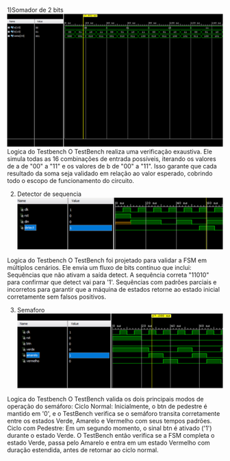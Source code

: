 1)Somador de 2 bits
![Somador 2 bits](Somador.png)
Logica do Testbench
O TestBench realiza uma verificação exaustiva. Ele simula todas as 16 combinações de entrada possíveis, iterando os valores de a de "00" a "11" e os valores de b de "00" a "11". Isso garante que cada resultado da soma seja validado em relação ao valor esperado, cobrindo todo o escopo de funcionamento do circuito.

2) Detector de sequencia
![Detector de sequencia](sequencia.png)

Logica do Testbench
O TestBench foi projetado para validar a FSM em múltiplos cenários. Ele envia um fluxo de bits contínuo que inclui:
Sequências que não ativam a saída detect.
A sequência correta "11010" para confirmar que detect vai para '1'.
Sequências com padrões parciais e incorretos para garantir que a máquina de estados retorne ao estado inicial corretamente sem falsos positivos.

3) Semaforo
![Semaforo](Semaforo.png)

Logica do Testbench
O TestBench valida os dois principais modos de operação do semáforo:
Ciclo Normal: Inicialmente, o btn de pedestre é mantido em '0', e o TestBench verifica se o semáforo transita corretamente entre os estados Verde, Amarelo e Vermelho com seus tempos padrões.
Ciclo com Pedestre: Em um segundo momento, o sinal btn é ativado ('1') durante o estado Verde. O TestBench então verifica se a FSM completa o estado Verde, passa pelo Amarelo e entra em um estado Vermelho com duração estendida, antes de retornar ao ciclo normal.